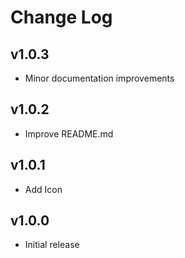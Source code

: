 # Change Log

## v1.0.3
- Minor documentation improvements

## v1.0.2
- Improve README.md

## v1.0.1
- Add Icon

## v1.0.0
- Initial release
